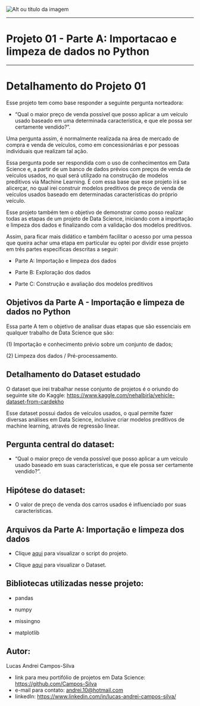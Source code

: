 
![Alt ou título da imagem](https://github.com/Campos-Silva/Projeto-01-Importacao-e-limpeza-de-dados-no-Python/blob/main/graficos_gerados.jpg)

________________________________________________________________________________________________________________________________________________

# Projeto 01 - Parte A: Importacao e limpeza de dados no Python

________________________________________________________________________________________________________________________________________________

# Detalhamento do Projeto 01

Esse projeto tem como base responder a seguinte pergunta norteadora:

- “Qual o maior preço de venda possível que posso aplicar a um veículo usado baseado em uma determinada característica, e que ele possa ser certamente vendido?”.

Uma pergunta assim, é normalmente realizada na área de mercado de compra e venda de veículos, como em concessionárias e por pessoas individuais que realizam tal ação.

Essa pergunta pode ser respondida com o uso de conhecimentos em Data Science e, a partir de um banco de dados prévios com preços de venda de veículos usados, no qual será utilizado na construção de modelos preditivos via Machine Learning. É com essa base que esse projeto irá se alicerçar, no qual irei construir modelos preditivos de preço de venda de veículos usados baseado em determinadas características do próprio veículo. 

Esse projeto também tem o objetivo de demonstrar como posso realizar todas as etapas de um projeto de Data Science, iniciando com a importação e limpeza dos dados e finalizando com a validação dos modelos preditivos.

Assim, para ficar mais didático e também facilitar o acesso por uma pessoa que queira achar uma etapa em particular eu optei por dividir esse projeto em três partes específicas descritas a seguir:

- Parte A: Importação e limpeza dos dados 

- Parte B: Exploração dos dados

- Parte C: Construção e avaliação dos modelos preditivos


## Objetivos da Parte A - Importação e limpeza de dados no Python

Essa parte A tem o objetivo de analisar duas etapas que são essenciais em qualquer trabalho de Data Science que são:
 
(1) Importação e conhecimento prévio sobre um conjunto de dados;

(2) Limpeza dos dados / Pré-processamento.



## Detalhamento do Dataset estudado

O dataset que irei trabalhar nesse conjunto de projetos é o oriundo do seguinte site do Kaggle: https://www.kaggle.com/nehalbirla/vehicle-dataset-from-cardekho

Esse dataset possui dados de veículos usados, o qual permite fazer diversas análises em Data Science, inclusive criar modelos preditivos de machine learning, através de regressão linear.

## Pergunta central do dataset:

- “Qual o maior preço de venda possível que posso aplicar a um veículo usado baseado em suas características, e que ele possa ser certamente vendido?”.

## Hipótese do dataset:

- O valor de preço de venda dos carros usados é influenciado por suas características. 

## Arquivos da Parte A: Importação e limpeza dos dados 

- Clique [aqui](https://github.com/Campos-Silva/Projeto-01-Importacao-e-limpeza-de-dados-no-Python/blob/main/Projeto_01_Importa%C3%A7%C3%A3o_e_limpeza_de_dados_no_Python.ipynb) para visualizar o script do projeto.

- Clique [aqui](https://github.com/Campos-Silva/Projeto-01-Importacao-e-limpeza-de-dados-no-Python/blob/main/Car%20details%20v3.csv) para visualizar o Dataset.

## Bibliotecas utilizadas nesse projeto:

- pandas

- numpy

- missingno

- matplotlib

## Autor:

Lucas Andrei Campos-Silva

- link para meu portifólio de projetos em Data Science: https://github.com/Campos-Silva
- e-mail para contato: andrei.10@hotmail.com
- linkedIn: https://www.linkedin.com/in/lucas-andrei-campos-silva/
